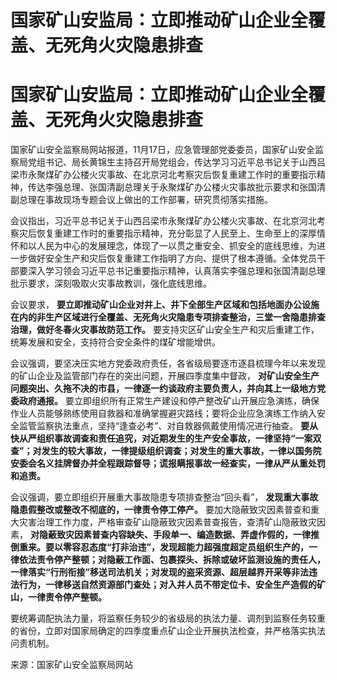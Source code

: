 # 国家矿山安监局：立即推动矿山企业全覆盖、无死角火灾隐患排查

# 国家矿山安监局：立即推动矿山企业全覆盖、无死角火灾隐患排查

国家矿山安全监察局网站报道，11月17日，应急管理部党委委员，国家矿山安全监察局党组书记、局长黄锦生主持召开局党组会，传达学习习近平总书记关于山西吕梁市永聚煤矿办公楼火灾事故、在北京河北考察灾后恢复重建工作时的重要指示精神，传达李强总理、张国清副总理关于永聚煤矿办公楼火灾事故批示要求和张国清副总理在事故现场专题会议上做出的工作部署，研究贯彻落实措施。

会议指出，习近平总书记关于山西吕梁市永聚煤矿办公楼火灾事故、在北京河北考察灾后恢复重建工作时的重要指示精神，充分彰显了人民至上、生命至上的深厚情怀和以人民为中心的发展理念，体现了一以贯之重安全、抓安全的底线思维，为进一步做好安全生产和灾后恢复重建工作指明了方向、提供了根本遵循。全体党员干部要深入学习领会习近平总书记重要指示精神，认真落实李强总理和张国清副总理批示要求，深刻吸取火灾事故教训，强化底线思维。

会议要求，
**要立即推动矿山企业对井上、井下全部生产区域和包括地面办公设施在内的非生产区域进行全覆盖、无死角火灾隐患专项排查整治，三堂一舍隐患排查治理，做好冬春火灾事故防范工作。**
要支持灾区矿山安全生产和灾后重建工作，统筹发展和安全，支持符合安全条件的煤矿增能增供。

会议强调，要坚决压实地方党委政府责任，各省级局要逐市逐县梳理今年以来发现的矿山企业及监管部门存在的突出问题，开展四季度集中督政，
**对矿山安全生产问题突出、久拖不决的市县，一律逐一约谈政府主要负责人，并向其上一级地方党委政府通报。**
要立即组织所有正常生产建设和停产整改矿山开展应急演练，确保作业人员能够熟练使用自救器和准确掌握避灾路线；要将企业应急演练工作纳入安全监管监察执法重点，坚持“逢查必考”、对自救器佩戴使用情况进行抽查。
**要从快从严组织事故调查和责任追究，对近期发生的生产安全事故，一律坚持“一案双查”；对发生的较大事故，一律提级组织调查；对发生的重大事故，一律以国务院安委会名义挂牌督办并全程跟踪督导；谎报瞒报事故一经查实，一律从严从重处罚和追责。**

会议强调，要立即组织开展重大事故隐患专项排查整治“回头看”， **发现重大事故隐患假整改或整改不彻底的，一律责令停工停产。**
要加大隐蔽致灾因素普查和重大灾害治理工作力度，严格审查矿山隐蔽致灾因素普查报告，查清矿山隐蔽致灾因素，
**对隐蔽致灾因素普查内容缺失、手段单一、编造数据、弄虚作假的，一律推倒重来。要以零容忍态度“打非治违”，发现超能力超强度超定员组织生产的，一律依法责令停产整顿；对隐蔽工作面、包裹探头、拆除或破坏监测设施的责任人，一律落实“行刑衔接”移送司法机关；对发现的盗采资源、超层越界开采等非法违法行为，一律移送自然资源部门查处；对入井人员不带定位卡、安全生产造假的矿山，一律责令停产整顿。**

要统筹调配执法力量，将监察任务较少的省级局的执法力量、调剂到监察任务较重的省份，立即对国家局确定的四季度重点矿山企业开展执法检查，并严格落实执法问责机制。

来源：国家矿山安全监察局网站

